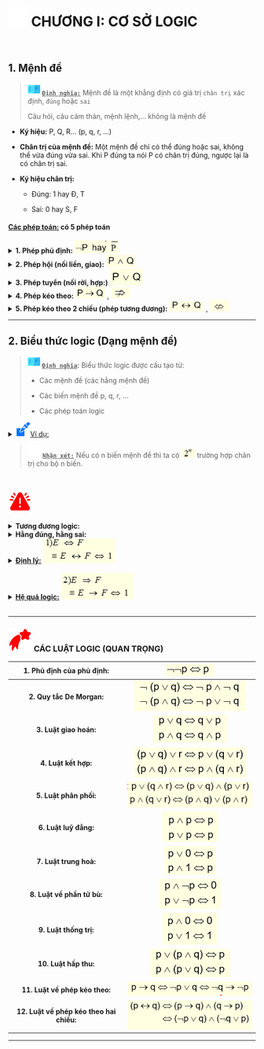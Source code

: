 # <img src="https://raw.githubusercontent.com/nhttruc/Image/master/2021/03/18-20-00-33-icons8_panda_60px.png" width="40"> CHƯƠNG I: CƠ SỞ LOGIC

<br>

## 1. Mệnh đề

> <img src="https://raw.githubusercontent.com/nhttruc/Image/master/2021/03/18-20-03-13-icons8_study_48px_1.png" width="25"> **<u>`Định nghĩa:`</u>** Mệnh đề là một khẳng định có giá trị `chân trị` xác định, `đúng` hoặc `sai`
> 
> Câu hỏi, câu cảm thán, mệnh lệnh,... không là mệnh đề

* **Ký hiệu:** P, Q, R... (p, q, r, ...)

* **Chân trị của mệnh đề:** Một mệnh đề chỉ có thể đúng hoặc sai, không thể vừa đúng vừa sai. Khi P đúng ta nói P có chân trị đúng, ngược lại là có chân trị sai.

* **Ký hiệu chân trị:** 
  
  * Đúng: 1 hay Đ, T
  
  * Sai: 0 hay S, F

#### <u>Các phép toán:</u> có 5 phép toán

<details>
  <summary>
   <b>1. Phép phủ định:</b> <img src="https://raw.githubusercontent.com/nhttruc/Image/master/2021/03/18-20-04-46-githubimg_phep_phu.PNG" width="90"> </summary>

 <u>Bảng chân trị: </u>

  ![bang_chan_tri_phep_phu.PNG](https://raw.githubusercontent.com/nhttruc/Image/master/2021/03/18-20-06-58-bang_chan_tri_phep_phu.PNG)

</details>

<details>
  <summary>
  <b>2. Phép hội (nối liền, giao):</b> <img src="https://raw.githubusercontent.com/nhttruc/Image/master/2021/03/18-20-07-21-phep_giao.PNG" width="60">
  </summary>

   <u>Bảng chân trị:</u>

   ![bang_chan_tri_phep_giao.PNG](https://raw.githubusercontent.com/nhttruc/Image/master/2021/03/18-20-07-46-bang_chan_tri_phep_giao.PNG)

</details>

<details>
  <summary>
  <b>3. Phép tuyển (nối rời, hợp:)</b> <img src="https://raw.githubusercontent.com/nhttruc/Image/master/2021/03/18-20-08-35-phep_hop.PNG" widtdh="20">
  </summary>

   <u>Bảng chân trị:</u>

   ![bang_chan_tri_phep_giao.PNG](https://raw.githubusercontent.com/nhttruc/Image/master/2021/03/18-20-08-58-bang_chan_tri_phep_hop.PNG)

</details>

<details>
  <summary>
  <b>4. Phép kéo theo:</b> <img src="https://raw.githubusercontent.com/nhttruc/Image/master/2021/03/18-20-09-23-phep_keo_theo.PNG" width="60"> , <img src="https://raw.githubusercontent.com/nhttruc/Image/master/2021/03/18-20-09-35-luu_y_phep_keo_theo.PNG" >
  </summary>

   <u>Bảng chân trị:</u>

   ![bang_chan_tri_phep_giao.PNG](https://raw.githubusercontent.com/nhttruc/Image/master/2021/03/18-20-10-09-bang_chan_tri_phep_keo_theo.PNG)

</details>

<details>
  <summary>
  <b>5. Phép kéo theo 2 chiều (phép tương đương):</b> <img src="https://raw.githubusercontent.com/nhttruc/Image/master/2021/03/18-20-10-55-phep_tuong-duong.PNG" width="70"> , <img src="https://raw.githubusercontent.com/nhttruc/Image/master/2021/03/18-20-11-15-luu_y_phep_tuong_duong.PNG" width="40">
  </summary>

   <u>Bảng chân trị:</u>

   ![bang_chan_tri_phep_giao.PNG](https://raw.githubusercontent.com/nhttruc/Image/master/2021/03/18-20-11-55-bang_chan_tri_phep_tuong_duong.PNG)

</details>

----

## 2. Biểu thức logic (Dạng mệnh đề)

> <img src="https://raw.githubusercontent.com/nhttruc/Image/master/2021/03/18-20-03-13-icons8_study_48px_1.png" width="25"> **<u>`Định nghĩa`</u>:** Biểu thức logic được cấu tạo từ: 
> 
> * Các mệnh đề (các hằng mệnh đề)
> 
> * Các biến mệnh đề p, q, r, ...
> 
> * Các phép toán logic

<details>
  <summary>
  <u><img src="https://raw.githubusercontent.com/nhttruc/Image/master/2021/03/18-22-01-21-icons8_example_50px.png" width="30">Ví dụ:</u>
  </summary>

  ![vd_bieu_thuc_logic.PNG](https://raw.githubusercontent.com/nhttruc/Image/master/2021/03/18-20-12-14-vd_bieu_thuc_logic.PNG)

</details>

> ![icons8_quote_26px.png](https://raw.githubusercontent.com/nhttruc/Image/master/2021/03/18-22-08-45-icons8_quote_26px.png) **<u>`Nhận xét:`</u>** Nếu có n biến mệnh đề thì ta có ![so_truong_hop.PNG](https://raw.githubusercontent.com/nhttruc/Image/master/2021/03/18-20-12-37-so_truong_hop.PNG) trường hợp chân trị cho bộ n biến.

<br>

![icons8_high_risk_48px_1.png](https://raw.githubusercontent.com/nhttruc/Image/master/2021/03/18-20-13-46-icons8_high_risk_48px_1.png)

<details>
  <summary>
    <b>Tương đương logic:</b>
  </summary>

* Hai biểu thức logic E và F được gọi là tương đương logic nếu chúng có `cùng bảng chân trị`
  
  Ký hiệu: ![ky_hieu_tuong_duong_logic.PNG](https://raw.githubusercontent.com/nhttruc/Image/master/2021/03/18-20-14-19-ky_hieu_tuong_duong_logic.PNG)

</details>

<details>
  <summary>
   <b>Hằng đúng, hằng sai:</b>
  </summary>

* Biểu thức logic E được gọi là hằng đúng nếu chân trị của các biến mệnh đề có trong E `luôn bằng 1`. Nói cách khác, E là hằng đúng khi ![dieu_kien_hang_dung.PNG](https://raw.githubusercontent.com/nhttruc/Image/master/2021/03/18-20-14-38-dieu_kien_hang_dung.PNG)

* Tương tự, E là hằng sai khi ![dieu_kien_hang_sai.PNG](https://raw.githubusercontent.com/nhttruc/Image/master/2021/03/18-20-14-49-dieu_kien_hang_sai.PNG)

</details>

<details>
  <summary>
  <b><u>Định lý:</u></b> <img src="https://raw.githubusercontent.com/nhttruc/Image/master/2021/03/18-20-15-04-1.PNG">
  </summary>

>  Hai biểu thức logic E và F tương đương với nhau khi và chỉ khi ![e_tuong_duong_f.PNG](https://raw.githubusercontent.com/nhttruc/Image/master/2021/03/18-20-16-47-e_tuong_duong_f.PNG) là hằng đúng

</details>

<br>

<details>
  <summary>
  <b><u>Hệ quả logic:</u></b> <img src="https://raw.githubusercontent.com/nhttruc/Image/master/2021/03/18-20-17-09-2.PNG">
  </summary>

> F được gọi là hệ quả logic của E nếu ![e_keo_theo_f.PNG](https://raw.githubusercontent.com/nhttruc/Image/master/2021/03/18-20-17-31-e_keo_theo_f.PNG) là hằng đúng
> 
> <u>Ký hiệu:</u> ![ky_hieu_he_qua_logic.PNG](https://raw.githubusercontent.com/nhttruc/Image/master/2021/03/18-20-17-50-ky_hieu_he_qua_logic.PNG)

</details>

<br>

---

### ![icons8_star_of_bethlehem_48px_3.png](https://raw.githubusercontent.com/nhttruc/Image/master/2021/03/18-20-18-41-icons8_star_of_bethlehem_48px_3.png) **CÁC LUẬT LOGIC** (QUAN TRỌNG)

| 1. Phủ định của phủ định:                | <img src="https://raw.githubusercontent.com/nhttruc/Image/master/2021/03/18-20-19-29-phu_dinh_cua_phu_dinh.PNG">         |
|:----------------------------------------:|:------------------------------------------------------------------------------------------------------------------------:|
| **2. Quy tắc De Morgan:**                | <img src="https://raw.githubusercontent.com/nhttruc/Image/master/2021/03/18-20-22-26-De_Morgan.PNG">                     |
| **3. Luật giao hoán:**                   | <img src="https://raw.githubusercontent.com/nhttruc/Image/master/2021/03/18-20-23-56-Luat_giao_hoan.PNG">                |
| **4. Luật kết hợp:**                     | <img src="https://raw.githubusercontent.com/nhttruc/Image/master/2021/03/18-20-24-54-Luat_ket_hop.PNG">                  |
| **5. Luật phân phối:**                   | <img src="https://raw.githubusercontent.com/nhttruc/Image/master/2021/03/18-20-26-51-Luat_phan_phoi.PNG">                |
| **6. Luật luỹ đẳng:**                    | <img src="https://raw.githubusercontent.com/nhttruc/Image/master/2021/03/18-20-27-44-Luat_luy_dang.PNG">                 |
| **7. Luật trung hoà:**                   | <img src="https://raw.githubusercontent.com/nhttruc/Image/master/2021/03/18-20-28-19-Luat_trung_hoa.PNG">                |
| **8. Luật về phần tử bù:**               | <img src="https://raw.githubusercontent.com/nhttruc/Image/master/2021/03/18-20-29-22-Luat_ve_phan_tu_bu.PNG">            |
| **9. Luật thống trị:**                   | <img src="https://raw.githubusercontent.com/nhttruc/Image/master/2021/03/18-20-30-21-Luat_thong_tri.PNG">                |
| **10. Luật hấp thu:**                    | <img src="https://raw.githubusercontent.com/nhttruc/Image/master/2021/03/18-20-31-03-Luat_hap_thu.PNG">                  |
| **11. Luật về phép kéo theo:**           | <img src="https://raw.githubusercontent.com/nhttruc/Image/master/2021/03/18-20-33-44-Luat_ve_phep_keo_theo.PNG">         |
| **12. Luật về phép kéo theo hai chiều:** | <img src="https://raw.githubusercontent.com/nhttruc/Image/master/2021/03/18-20-36-01-Luat_ve_phep_keo_theo_2_chieu.PNG"> |

---